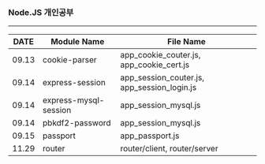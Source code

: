 ### Node.JS 개인공부
---
|DATE|Module Name|File Name|
|----|----|---|
|09.13|cookie-parser|app_cookie_couter.js, app_cookie_cert.js|
|09.14|express-session|app_session_couter.js, app_session_login.js|
|09.14|express-mysql-session|app_session_mysql.js|
|09.14|pbkdf2-password|app_session_mysql.js|
|09.15|passport|app_passport.js|
|11.29|router|router/client, router/server|